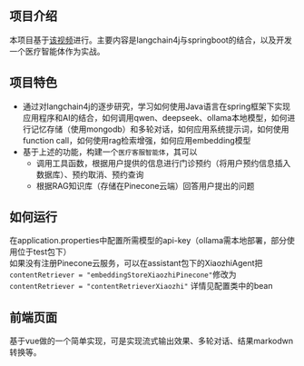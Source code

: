 ## 项目介绍
本项目基于[该视频](https://www.bilibili.com/video/BV1cpLTz1EVp/?spm_id_from=333.1007.top_right_bar_window_custom_collection.content.click&vd_source=45792527913efdcbf520573d0c16b421)进行。主要内容是langchain4j与springboot的结合，以及开发一个医疗智能体作为实战。

## 项目特色
- 通过对langchain4j的逐步研究，学习如何使用Java语言在spring框架下实现应用程序和AI的结合，如何调用qwen、deepseek、ollama本地模型，如何进行记忆存储（使用mongodb）和多轮对话，如何应用系统提示词，如何使用function call，如何使用rag检索增强，如何应用embedding模型
- 基于上述的功能，构建一个`医疗客服智能体`，其可以
  - 调用工具函数，根据用户提供的信息进行门诊预约（将用户预约信息插入数据库）、预约取消、预约查询
  - 根据RAG知识库（存储在Pinecone云端）回答用户提出的问题

## 如何运行
在application.properties中配置所需模型的api-key（ollama需本地部署，部分使用位于test包下）  
如果没有注册Pinecone云服务，可以在assistant包下的XiaozhiAgent把`contentRetriever = "embeddingStoreXiaozhiPinecone"`修改为`contentRetriever = "contentRetrieverXiaozhi"`
详情见配置类中的bean

## 前端页面
基于vue做的一个简单实现，可是实现流式输出效果、多轮对话、结果markodwn转换等。












